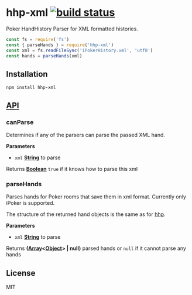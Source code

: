 # hhp-xml [![build status](https://secure.travis-ci.org/thlorenz/hhp-xml.svg?branch=master)](http://travis-ci.org/thlorenz/hhp-xml)

Poker HandHistory Parser for XML formatted histories.

```js
const fs = require('fs')
const { parseHands } = require('hhp-xml')
const xml = fs.readFileSync('iPokerHistory.xml', 'utf8')
const hands = parseHands(xml)
```

## Installation

    npm install hhp-xml

## [API](https://thlorenz.github.io/hhp-xml)

<!-- Generated by documentation.js. Update this documentation by updating the source code. -->

### canParse

Determines if any of the parsers can parse the passed XML hand.

**Parameters**

-   `xml` **[String](https://developer.mozilla.org/en-US/docs/Web/JavaScript/Reference/Global_Objects/String)** to parse

Returns **[Boolean](https://developer.mozilla.org/en-US/docs/Web/JavaScript/Reference/Global_Objects/Boolean)** `true` if it knows how to parse this xml

### parseHands

Parses hands for Poker rooms that save them in xml format.
Currently only iPoker is supported.

The structure of the returned hand objects is the same as for
[hhp](https://github.com/thlorenz/hhp).

**Parameters**

-   `xml` **[String](https://developer.mozilla.org/en-US/docs/Web/JavaScript/Reference/Global_Objects/String)** to parse

Returns **([Array](https://developer.mozilla.org/en-US/docs/Web/JavaScript/Reference/Global_Objects/Array)&lt;[Object](https://developer.mozilla.org/en-US/docs/Web/JavaScript/Reference/Global_Objects/Object)> | null)** parsed hands or `null` if it cannot parse any hands

## License

MIT
